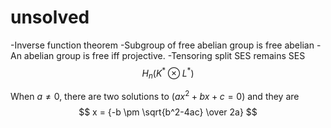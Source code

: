# unsolved
-Inverse function theorem
-Subgroup of free abelian group is free abelian
-An abelian group is free iff projective.
-Tensoring split SES remains SES
$$H_n(K^*\otimes L^*)$$

When $a \ne 0$, there are two solutions to $(ax^2 + bx + c = 0)$ and they are 
$$ x = {-b \pm \sqrt{b^2-4ac} \over 2a} $$
